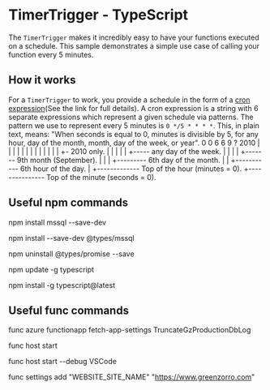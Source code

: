 # TimerTrigger - TypeScript

The `TimerTrigger` makes it incredibly easy to have your functions executed on a schedule. This sample demonstrates a simple use case of calling your function every 5 minutes.

## How it works

For a `TimerTrigger` to work, you provide a schedule in the form of a [cron expression](https://en.wikipedia.org/wiki/Cron#CRON_expression)(See the link for full details). A cron expression is a string with 6 separate expressions which represent a given schedule via patterns. The pattern we use to represent every 5 minutes is `0 */5 * * * *`. This, in plain text, means: "When seconds is equal to 0, minutes is divisible by 5, for any hour, day of the month, month, day of the week, or year".
0 0 6 6 9 ? 2010
| | | | | |   |
| | | | | |   +- 2010 only.
| | | | | +----- any day of the week.
| | | | +------- 9th month (September).
| | | +--------- 6th day of the month.
| | +----------- 6th hour of the day.
| +------------- Top of the hour (minutes = 0).
+--------------- Top of the minute (seconds = 0).

## Useful npm commands

npm install mssql --save-dev

npm install --save-dev @types/mssql

npm uninstall @types/promise --save

npm update -g typescript

npm install -g typescript@latest

## Useful func commands

func azure functionapp fetch-app-settings TruncateGzProductionDbLog

func host start

func host start --debug VSCode

func settings add "WEBSITE_SITE_NAME" "https://www.greenzorro.com"
